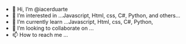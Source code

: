 - 👋 Hi, I’m @iacerduarte
- 👀 I’m interested in ...Javascript, Html, css, C#, Python, and others...
- 🌱 I’m currently learn ...Javascript, Html, css, C#, Python,
- 💞️ I’m looking to collaborate on ...
- 📫 How to reach me ...

<!---
iacerduarte/iacerduarte is a ✨ special ✨ repository because its `README.md` (this file) appears on your GitHub profile.
You can click the Preview link to take a look at your changes.
--->
